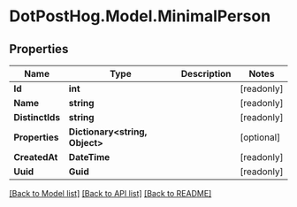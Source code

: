 # DotPostHog.Model.MinimalPerson

## Properties

Name | Type | Description | Notes
------------ | ------------- | ------------- | -------------
**Id** | **int** |  | [readonly] 
**Name** | **string** |  | [readonly] 
**DistinctIds** | **string** |  | [readonly] 
**Properties** | **Dictionary&lt;string, Object&gt;** |  | [optional] 
**CreatedAt** | **DateTime** |  | [readonly] 
**Uuid** | **Guid** |  | [readonly] 

[[Back to Model list]](../README.md#documentation-for-models) [[Back to API list]](../README.md#documentation-for-api-endpoints) [[Back to README]](../README.md)

